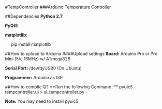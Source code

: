 #TempController
###Arduino Temperature Controller

##Dependencies
**Python 2.7**

**PyQt5**

**matplotlib:**

&nbsp;&nbsp;&nbsp;&nbsp;&nbsp;pip install matplotlib

##How to upload to Arduino
####Upload settings
**Board:** Arduino Pro or Pro Mini (5V, 16MHz) w/ ATmega328

**Serial Port:** /dev/ttyUSB0 (On Ubuntu)

**Programmer:** Arduino as ISP

##How to compile QT
**Run the following Command: **
pyuic5 tempcontroller.ui > ui_tempcontroller.py

**Note:** You may need to install pyuic5